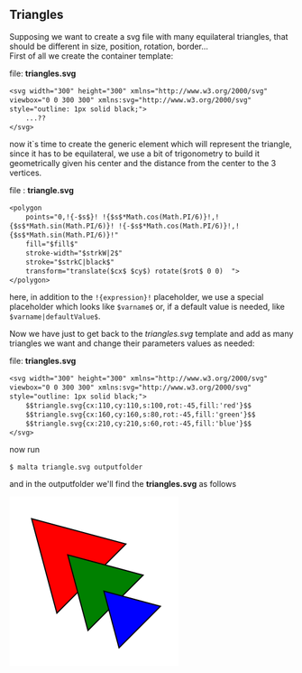 Triangles
---------

Supposing we want to create a svg file with many equilateral triangles, that should be different in size, position, rotation, border...  
First of all we create the container template:

file: **triangles.svg**  
```
<svg width="300" height="300" xmlns="http://www.w3.org/2000/svg" viewbox="0 0 300 300" xmlns:svg="http://www.w3.org/2000/svg"  style="outline: 1px solid black;">
    ...??
</svg>
```

now it`s time to create the generic element which will represent the triangle, since it has to be equilateral, we use a bit of trigonometry to build it geometrically given his center and the distance from the center to the 3 vertices.

file : **triangle.svg**  
```
<polygon
    points="0,!{-$s$}! !{$s$*Math.cos(Math.PI/6)}!,!{$s$*Math.sin(Math.PI/6)}! !{-$s$*Math.cos(Math.PI/6)}!,!{$s$*Math.sin(Math.PI/6)}!"
    fill="$fill$"
    stroke-width="$strkW|2$"
    stroke="$strkC|black$"
    transform="translate($cx$ $cy$) rotate($rot$ 0 0)  ">
</polygon>
```

here, in addition to the `!{expression}!` placeholder, we use a special placeholder which looks like `$varname$` or, if a default value is needed, like `$varname|defaultValue$`.  

Now we have just to get back to the _triangles.svg_ template and add as many triangles we want and change their parameters values as needed:

file: **triangles.svg**  
```
<svg width="300" height="300" xmlns="http://www.w3.org/2000/svg" viewbox="0 0 300 300" xmlns:svg="http://www.w3.org/2000/svg"  style="outline: 1px solid black;">
    $$triangle.svg{cx:110,cy:110,s:100,rot:-45,fill:'red'}$$
    $$triangle.svg{cx:160,cy:160,s:80,rot:-45,fill:'green'}$$
    $$triangle.svg{cx:210,cy:210,s:60,rot:-45,fill:'blue'}$$
</svg>
```

now run  
```
$ malta triangle.svg outputfolder
```
and in the outputfolder we'll find the **triangles.svg** as follows  

![triangles](https://raw.githubusercontent.com/fedeghe/malta/master/src/media/triangles.png)
